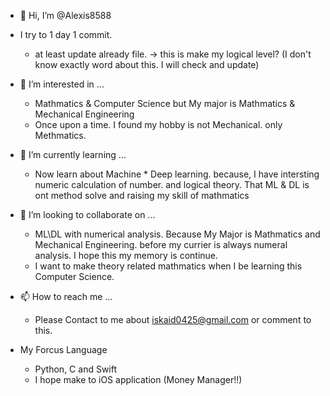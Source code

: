 - 👋 Hi, I’m @Alexis8588

- I try to 1 day 1 commit.
    - at least update already file. -> this is make my logical level? (I don't know exactly word about this. I will check and update)

- 👀 I’m interested in ...
    - Mathmatics & Computer Science but My major is Mathmatics & Mechanical Engineering
    - Once upon a time. I found my hobby is not Mechanical. only Methmatics.

- 🌱 I’m currently learning ...
    - Now learn about Machine * Deep learning. because, I have intersting numeric calculation of number. and logical theory. That ML & DL is ont method solve and raising my skill of mathmatics

- 💞️ I’m looking to collaborate on ...
    - ML\DL with numerical analysis. Because My Major is Mathmatics and Mechanical Engineering. before my currier is always numeral analysis. I hope this my memory is continue. 
    - I want to make theory related mathmatics when I be learning this Computer Science.
    
- 📫 How to reach me ...
    - Please Contact to me about iskaid0425@gmail.com or comment to this. 

- My Forcus Language
    - Python, C and Swift
    - I hope make to iOS application (Money Manager!!)
<!---
Alexis8588/Alexis8588 is a ✨ special ✨ repository because its `README.md` (this file) appears on your GitHub profile.
You can click the Preview link to take a look at your changes.
--->
